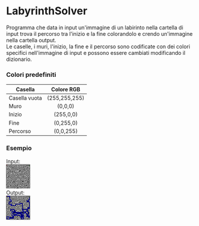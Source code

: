 # LabyrinthSolver

Programma che data in input un'immagine di un labirinto nella cartella di input trova il percorso tra l'inizio e la fine colorandolo e crendo un'immagine nella cartella output.\
Le caselle, i muri, l'inizio, la fine e il percorso sono codificate con dei colori specifici nell'immagine di input e possono essere cambiati modificando il dizionario.
 ### Colori predefiniti

 |Casella      |Colore RGB   |
 |-------------|:-----------:|
 |Casella vuota|(255,255,255)|
 |Muro         |(0,0,0)      |
 |Inizio       |(255,0,0)    |
 |Fine         |(0,255,0)    |
 |Percorso     |(0,0,255)    |

### Esempio
 Input:\
 ![Input](input/labyrinth_8.png)\
 Output:\
 ![Output](output/labyrinth_8_out.png)